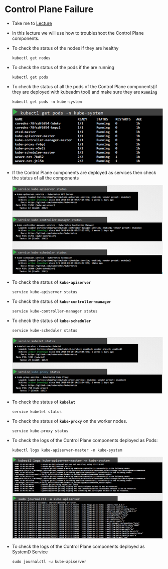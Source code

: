 # Control Plane Failure

- Take me to [Lecture](https://kodekloud.com/topic/control-plane-failure/)
  
- In this lecture we will use how to troubleshoot the Control Plane components.

- To check the status of the nodes if they are healthy

    ```
    kubectl get nodes
    ```

- To check the status of the pods if the are running

    ```
    kubectl get pods
    ```

- To check the status of all the pods of the Control Plane components(if they are deployed with kubeadm tool) and make sure they are **`Running`**

    ```
    kubectl get pods -n kube-system
    ```

    ![node](../../images/node.PNG)

- If the Control Plane components are deployed as services then check the status of all the components

    ![cp](../../images/cp.PNG)

- To check the status of **`kube-apiserver`**

    ```
    service kube-apiserver status
    ```

- To check the status of **`kube-controller-manager`**

    ```
    service kube-controller-manager status
    ```

- To check the status of **`kube-scheduler`**

    ```
    service kube-scheduler status
    ```

    ![cp1](../../images/cp1.PNG)

- To check the status of **`kubelet`**

    ```
    service kubelet status
    ```

- To check the status of **`kube-proxy`** on the worker nodes.

    ```
    service kube-proxy status
    ```

- To check the logs of the Control Plane components deployed as Pods:

    ```
    kubectl logs kube-apiserver-master -n kube-system
    ```

    ![logs](../../images/logs.PNG)

- To check the logs of the Control Plane components deployed as SystemD Service

    ```
    sudo journalctl -u kube-apiserver
    ```
